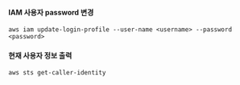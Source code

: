 

#### IAM 사용자 password 변경
```
aws iam update-login-profile --user-name <username> --password <password>
```

#### 현재 사용자 정보 출력

```
aws sts get-caller-identity
```
